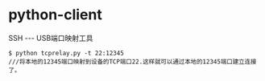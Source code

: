 # python-client

SSH --- USB端口映射工具

```
$ python tcprelay.py -t 22:12345 
///将本地的12345端口映射到设备的TCP端口22.这样就可以通过本地的12345端口建立连接了。
```
